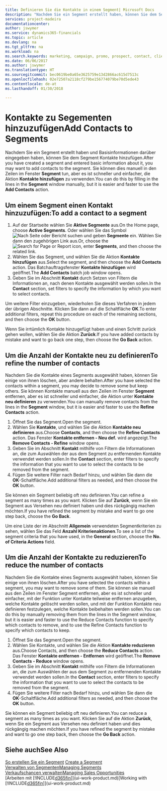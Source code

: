 ```yaml
---
title: Definieren Sie die Kontakte in einem Segment| Microsoft Docs
description: "Nachdem Sie ein Segment erstellt haben, können Sie dem Segment Kontakte zum Beispiel als Teil der bestimmte Kunden oder der Clients einer Werbekampagnezielgruppenadressierung hinzufügen."
services: project-madeira
documentationcenter: 
author: jswymer
ms.service: dynamics365-financials
ms.topic: article
ms.devlang: na
ms.tgt_pltfrm: na
ms.workload: na
ms.search.keywords: marketing, campaign, promo, prospect, contact, client, customer
ms.date: 06/06/2017
ms.author: jswymer
ms.translationtype: HT
ms.sourcegitcommit: bec0619be0a65e3625759e13d2866ac615d7513c
ms.openlocfilehash: 02e72507a2118cf279be156774079be70d5ede43
ms.contentlocale: de-at
ms.lasthandoff: 01/30/2018

---
```

# <a name="add-contacts-to-segments"></a><span data-ttu-id="6f296-103">Kontakte zu Segementen hinzuzufügen</span><span class="sxs-lookup"><span data-stu-id="6f296-103">Add Contacts to Segments</span></span>
<span data-ttu-id="6f296-104">Nachdem Sie ein Segment erstellt haben und Basisinformationen darüber eingegeben haben, können Sie dem Segment Kontakte hinzufügen.</span><span class="sxs-lookup"><span data-stu-id="6f296-104">After you have created a segment and entered basic information about it, you may want to add contacts to the segment.</span></span> <span data-ttu-id="6f296-105">Sie können dies manuell in den Zeilen im Fenster **Segment** tun, aber es ist schneller und einfacher, die Aktion **Kontakte hinzufügen** zu verwenden.</span><span class="sxs-lookup"><span data-stu-id="6f296-105">You can do this by filling in the lines in the **Segment** window manually, but it is easier and faster to use the **Add Contacts** action.</span></span>

## <a name="to-add-a-contact-to-a-segment"></a><span data-ttu-id="6f296-106">Um einem Segment einen Kontakt hinzuzufügen:</span><span class="sxs-lookup"><span data-stu-id="6f296-106">To add a contact to a segment</span></span>
1. <span data-ttu-id="6f296-107">Auf der Startseite wählen Sie **Aktive Segmente** aus.</span><span class="sxs-lookup"><span data-stu-id="6f296-107">On the Home page, choose **Active Segments**.</span></span> <span data-ttu-id="6f296-108">Oder wählen Sie das Symbol ![Nach Seite oder Bericht suchen](media/ui-search/search_small.png "Nach Seite oder Bericht suchen") und geben **Segmente** ein. Wählen Sie dann den zugehörigen Link aus.</span><span class="sxs-lookup"><span data-stu-id="6f296-108">Or, choose the ![Search for Page or Report](media/ui-search/search_small.png "Search for Page or Report icon") icon, enter **Segments**, and then choose the related link.</span></span>  
2. <span data-ttu-id="6f296-109">Wählen Sie das Segment, und wählen Sie die Aktion **Kontakte hinzufügen** aus.</span><span class="sxs-lookup"><span data-stu-id="6f296-109">Select the segment, and then choose the **Add Contacts** action.</span></span> <span data-ttu-id="6f296-110">Das Batchauftragsfenster **Kontakte hinzufügen** wird geöffnet.</span><span class="sxs-lookup"><span data-stu-id="6f296-110">The **Add Contacts** batch job window opens.</span></span>
3. <span data-ttu-id="6f296-111">Geben Sie im Abschnitt **Kontakt** durch Setzen von Filtern die Informationen an, nach denen Kontakte ausgewählt werden sollen.</span><span class="sxs-lookup"><span data-stu-id="6f296-111">In the **Contact** section, set filters to specify the information by which you want to select contacts.</span></span>

<span data-ttu-id="6f296-112">Um weitere Filter einzugeben, wiederholen Sie dieses Verfahren in jedem der übrigen Abschnitte. Klicken Sie dann auf die Schaltfläche **OK**.</span><span class="sxs-lookup"><span data-stu-id="6f296-112">To enter additional filters, repeat this procedure on each of the remaining sections, and then choose the **OK** button.</span></span>

<span data-ttu-id="6f296-113">Wenn Sie irrtümlich Kontakte hinzugefügt haben und einen Schritt zurück gehen wollen, wählen Sie die Aktion **Zurück**.</span><span class="sxs-lookup"><span data-stu-id="6f296-113">If you have added contacts by mistake and want to go back one step, then choose the **Go Back** action.</span></span>

## <a name="to-refine-the-number-of-contacts"></a><span data-ttu-id="6f296-114">Um die Anzahl der Kontakte neu zu definieren</span><span class="sxs-lookup"><span data-stu-id="6f296-114">To refine the number of contacts</span></span>
<span data-ttu-id="6f296-115">Nachdem Sie die Kontakte eines Segments ausgewählt haben, können Sie einige von ihnen löschen, aber andere behalten.</span><span class="sxs-lookup"><span data-stu-id="6f296-115">After you have selected the contacts within a segment, you may decide to remove some but keep others.</span></span> <span data-ttu-id="6f296-116">Sie können Kontakte manuell aus den Zeilen im Fenster **Segment** entfernen, aber es ist schneller und einfacher, die Aktion unter **Kontakte neu definieren** zu verwenden.</span><span class="sxs-lookup"><span data-stu-id="6f296-116">You can manually remove contacts from the lines in the **Segment** window, but it is easier and faster to use the **Refine Contacts** action.</span></span>

1. <span data-ttu-id="6f296-117">Öffnet Sie das Segment.</span><span class="sxs-lookup"><span data-stu-id="6f296-117">Open the segment.</span></span>
2. <span data-ttu-id="6f296-118">Wählen Sie **Kontakte**, und wählen Sie die Aktion **Kontakte neu definieren** aus.</span><span class="sxs-lookup"><span data-stu-id="6f296-118">Choose **Contacts**, and then choose the **Refine Contacts** action.</span></span> <span data-ttu-id="6f296-119">Das Fenster **Kontakte entfernen - Neu def.** wird angezeigt.</span><span class="sxs-lookup"><span data-stu-id="6f296-119">The **Remove Contacts - Refine** window opens.</span></span>
3. <span data-ttu-id="6f296-120">Geben Sie im Abschnitt **Kontakt** mithilfe von Filtern die Informationen an, die zum Auswählen der aus dem Segment zu entfernenden Kontakte verwendet werden sollen.</span><span class="sxs-lookup"><span data-stu-id="6f296-120">In the **Contact** section, enter filters to specify the information that you want to use to select the contacts to be removed from the segment.</span></span>
4. <span data-ttu-id="6f296-121">Fügen Sie weitere Filter nach Bedarf hinzu, und wählen Sie dann die **OK**-Schaltfläche.</span><span class="sxs-lookup"><span data-stu-id="6f296-121">Add additional filters as needed, and then choose the **OK** button.</span></span>

<span data-ttu-id="6f296-122">Sie können ein Segment beliebig oft neu definieren.</span><span class="sxs-lookup"><span data-stu-id="6f296-122">You can refine a segment as many times as you want.</span></span> <span data-ttu-id="6f296-123">Klicken Sie auf **Zurück**, wenn Sie ein Segment aus Versehen neu definiert haben und dies rückgängig machen möchten.</span><span class="sxs-lookup"><span data-stu-id="6f296-123">If you have refined the segment by mistake and want to go one step back, choose the **Go Back**.</span></span>

<span data-ttu-id="6f296-124">Um eine Liste der im Abschnitt **Allgemein** verwendeten Segmentkriterien zu sehen, wählen Sie das Feld **Anzahl Kriterienaktionen**.</span><span class="sxs-lookup"><span data-stu-id="6f296-124">To see a list of the segment criteria that you have used, in the **General** section, choose the **No. of Criteria Actions** field.</span></span>

## <a name="to-reduce-the-number-of-contacts"></a><span data-ttu-id="6f296-125">Um die Anzahl der Kontakte zu reduzieren</span><span class="sxs-lookup"><span data-stu-id="6f296-125">To reduce the number of contacts</span></span>
<span data-ttu-id="6f296-126">Nachdem Sie die Kontakte eines Segments ausgewählt haben, können Sie einige von ihnen löschen.</span><span class="sxs-lookup"><span data-stu-id="6f296-126">After you have selected the contacts within a segment, you may want to remove some of them.</span></span> <span data-ttu-id="6f296-127">Sie können sie manuell aus den Zeilen im Fenster Segment entfernen, aber es ist schneller und einfacher, mit der Funktion unter Kontakte teilweise entfernen anzugeben, welche Kontakte gelöscht werden sollen, und mit der Funktion Kontakte neu definieren festzulegen, welche Kontakte beibehalten werden sollen.</span><span class="sxs-lookup"><span data-stu-id="6f296-127">You can do this by manually removing them from the lines in the Segment window, but it is easier and faster to use the Reduce Contacts function to specify which contacts to remove, and to use the Refine Contacts function to specify which contacts to keep.</span></span>

1. <span data-ttu-id="6f296-128">Öffnet Sie das Segment.</span><span class="sxs-lookup"><span data-stu-id="6f296-128">Open the segment.</span></span>
2. <span data-ttu-id="6f296-129">Wählen Sie Kontakte, und wählen Sie die Aktion **Kontakte reduzieren** aus.</span><span class="sxs-lookup"><span data-stu-id="6f296-129">Choose Contacts, and then choose the **Reduce Contacts** action.</span></span> <span data-ttu-id="6f296-130">Das Fenster **Kontakte entfernen - Entfernen** wird geöffnet.</span><span class="sxs-lookup"><span data-stu-id="6f296-130">The **Remove Contacts - Reduce** window opens.</span></span>
3. <span data-ttu-id="6f296-131">Geben Sie im Abschnitt **Kontakt** mithilfe von Filtern die Informationen an, die zum Auswählen der aus dem Segment zu entfernenden Kontakte verwendet werden sollen.</span><span class="sxs-lookup"><span data-stu-id="6f296-131">In the **Contact** section, enter filters to specify the information that you want to use to select the contacts to be removed from the segment.</span></span>
4. <span data-ttu-id="6f296-132">Fügen Sie weitere Filter nach Bedarf hinzu, und wählen Sie dann die **OK**-Schaltfläche.</span><span class="sxs-lookup"><span data-stu-id="6f296-132">Add additional filters as needed, and then choose the **OK** button.</span></span>

<span data-ttu-id="6f296-133">Sie können ein Segment beliebig oft neu definieren.</span><span class="sxs-lookup"><span data-stu-id="6f296-133">You can reduce a segment as many times as you want.</span></span> <span data-ttu-id="6f296-134">Klicken Sie auf die Aktion **Zurück**, wenn Sie ein Segment aus Versehen neu definiert haben und dies rückgängig machen möchten.</span><span class="sxs-lookup"><span data-stu-id="6f296-134">If you have refined the segment by mistake and want to go one step back, then choose the **Go Back** action.</span></span>

## <a name="see-also"></a><span data-ttu-id="6f296-135">Siehe auch</span><span class="sxs-lookup"><span data-stu-id="6f296-135">See Also</span></span>
<span data-ttu-id="6f296-136">[So erstellen Sie ein Segment](marketing-how-create-segment.md) </span><span class="sxs-lookup"><span data-stu-id="6f296-136">[Create a Segment](marketing-how-create-segment.md) </span></span>  
[<span data-ttu-id="6f296-137">Verwalten von Segmenten</span><span class="sxs-lookup"><span data-stu-id="6f296-137">Managing Segments</span></span>](marketing-segments.md)  
[<span data-ttu-id="6f296-138">Verkaufschancen verwalten</span><span class="sxs-lookup"><span data-stu-id="6f296-138">Managing Sales Opportunities</span></span>](marketing-manage-sales-opportunities.md)  
<span data-ttu-id="6f296-139">[Arbeiten mit [!INCLUDE[d365fin](includes/d365fin_md.md)]](ui-work-product.md)</span><span class="sxs-lookup"><span data-stu-id="6f296-139">[Working with [!INCLUDE[d365fin](includes/d365fin_md.md)]](ui-work-product.md)</span></span>  

